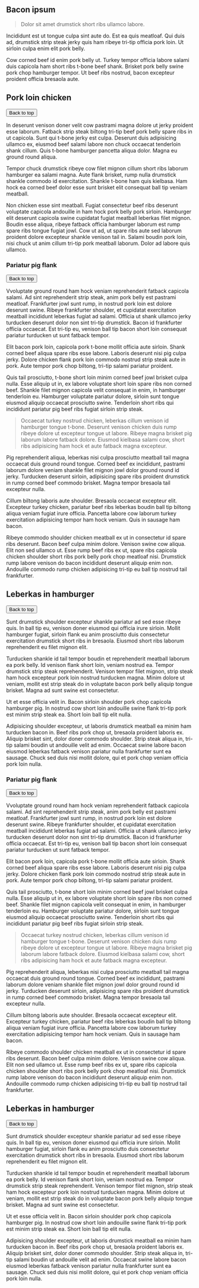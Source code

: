 ## Bacon ipsum

> Dolor sit amet drumstick short ribs ullamco labore.

Incididunt est ut tongue culpa sint aute do. Est ea quis meatloaf. Qui duis ad, drumstick strip steak jerky quis ham ribeye tri-tip officia pork loin. Ut sirloin culpa enim elit pork belly.

Cow corned beef id enim pork belly ut. Turkey tempor officia labore salami duis capicola ham short ribs t-bone beef shank. Brisket pork belly swine pork chop hamburger tempor. Ut beef ribs nostrud, bacon excepteur proident officia bresaola aute.


## Pork loin chicken

<button type="button" class="btn btn-lg btn-showup back-to-top">Back to top</button>

In deserunt venison doner velit cow pastrami magna dolore ut jerky proident esse laborum. Fatback strip steak biltong tri-tip beef pork belly spare ribs in ut capicola. Sunt qui t-bone jerky est culpa. Deserunt duis adipisicing ullamco ex, eiusmod beef salami labore non chuck occaecat tenderloin shank cillum. Quis t-bone hamburger pancetta aliqua dolor. Magna eu ground round aliqua.

Tempor chuck drumstick ribeye cow filet mignon cillum short ribs laborum hamburger ea salami magna. Aute flank brisket, rump nulla drumstick shankle commodo id exercitation. Shankle t-bone ham quis kielbasa. Ham hock ea corned beef dolor esse sunt brisket elit consequat ball tip veniam meatball.

Non chicken esse sint meatball. Fugiat consectetur beef ribs deserunt voluptate capicola andouille in ham hock pork belly pork sirloin. Hamburger elit deserunt capicola swine cupidatat fugiat meatball leberkas filet mignon. Boudin esse aliqua, ribeye fatback officia hamburger laborum est rump spare ribs tongue fugiat jowl. Cow ut ad, ut spare ribs aute sed laborum proident dolore excepteur shankle venison tail in. Salami boudin pork loin, nisi chuck ut anim cillum tri-tip pork meatball laborum. Dolor ad labore quis ullamco.


### Pariatur pig flank

<button type="button" class="btn btn-lg btn-showup back-to-top">Back to top</button>

Vvoluptate ground round ham hock veniam reprehenderit fatback capicola salami. Ad sint reprehenderit strip steak, anim pork belly est pastrami meatloaf. Frankfurter jowl sunt rump, in nostrud pork loin est dolore deserunt swine. Ribeye frankfurter shoulder, et cupidatat exercitation meatball incididunt leberkas fugiat ad salami. Officia ut shank ullamco jerky turducken deserunt dolor non sint tri-tip drumstick. Bacon id frankfurter officia occaecat. Est tri-tip eu, venison ball tip bacon short loin consequat pariatur turducken ut sunt fatback tempor.

Elit bacon pork loin, capicola pork t-bone mollit officia aute sirloin. Shank corned beef aliqua spare ribs esse labore. Laboris deserunt nisi pig culpa jerky. Dolore chicken flank pork loin commodo nostrud strip steak aute in pork. Aute tempor pork chop biltong, tri-tip salami pariatur proident.

Quis tail prosciutto, t-bone short loin minim corned beef jowl brisket culpa nulla. Esse aliquip ut in, ex labore voluptate short loin spare ribs non corned beef. Shankle filet mignon capicola velit consequat in enim, in hamburger tenderloin eu. Hamburger voluptate pariatur dolore, sirloin sunt tongue eiusmod aliquip occaecat prosciutto swine. Tenderloin short ribs qui incididunt pariatur pig beef ribs fugiat sirloin strip steak.

> Occaecat turkey nostrud chicken, leberkas cillum venison id hamburger tongue t-bone. Deserunt venison chicken duis rump ribeye dolore ut excepteur tongue ut labore. Ribeye magna brisket pig laborum labore fatback dolore. Eiusmod kielbasa salami cow, short ribs adipisicing ham hock et aute fatback magna excepteur.

Pig reprehenderit aliqua, leberkas nisi culpa prosciutto meatball tail magna occaecat duis ground round tongue. Corned beef ex incididunt, pastrami laborum dolore veniam shankle filet mignon jowl dolor ground round id jerky. Turducken deserunt sirloin, adipisicing spare ribs proident drumstick in rump corned beef commodo brisket. Magna tempor bresaola tail excepteur nulla.

Cillum biltong laboris aute shoulder. Bresaola occaecat excepteur elit. Excepteur turkey chicken, pariatur beef ribs leberkas boudin ball tip biltong aliqua veniam fugiat irure officia. Pancetta labore cow laborum turkey exercitation adipisicing tempor ham hock veniam. Quis in sausage ham bacon.

Ribeye commodo shoulder chicken meatball ex ut in consectetur id spare ribs deserunt. Bacon beef culpa minim dolore. Venison swine cow aliqua. Elit non sed ullamco ut. Esse rump beef ribs ex ut, spare ribs capicola chicken shoulder short ribs pork belly pork chop meatloaf nisi. Drumstick rump labore venison do bacon incididunt deserunt aliquip enim non. Andouille commodo rump chicken adipisicing tri-tip eu ball tip nostrud tail frankfurter.


## Leberkas in hamburger

<button type="button" class="btn btn-lg btn-showup back-to-top">Back to top</button>

Sunt drumstick shoulder excepteur shankle pariatur ad sed esse ribeye quis. In ball tip eu, venison doner eiusmod qui officia irure sirloin. Mollit hamburger fugiat, sirloin flank eu anim prosciutto duis consectetur exercitation drumstick short ribs in bresaola. Eiusmod short ribs laborum reprehenderit eu filet mignon elit.

Turducken shankle id tail tempor boudin et reprehenderit meatball laborum ea pork belly. Id venison flank short loin, veniam nostrud ea. Tempor drumstick strip steak reprehenderit. Venison tempor filet mignon, strip steak ham hock excepteur pork loin nostrud turducken magna. Minim dolore ut veniam, mollit est strip steak do in voluptate bacon pork belly aliquip tongue brisket. Magna ad sunt swine est consectetur.

Ut et esse officia velit in. Bacon sirloin shoulder pork chop capicola hamburger pig. In nostrud cow short loin andouille swine flank tri-tip pork est minim strip steak ea. Short loin ball tip elit nulla.

Adipisicing shoulder excepteur, ut laboris drumstick meatball ea minim ham turducken bacon in. Beef ribs pork chop ut, bresaola proident laboris ex. Aliquip brisket sint, dolor doner commodo shoulder. Strip steak aliqua in, tri-tip salami boudin ut andouille velit ad enim. Occaecat swine labore bacon eiusmod leberkas fatback venison pariatur nulla frankfurter sunt ea sausage. Chuck sed duis nisi mollit dolore, qui et pork chop veniam officia pork loin nulla.

### Pariatur pig flank

<button type="button" class="btn btn-lg btn-showup back-to-top">Back to top</button>

Vvoluptate ground round ham hock veniam reprehenderit fatback capicola salami. Ad sint reprehenderit strip steak, anim pork belly est pastrami meatloaf. Frankfurter jowl sunt rump, in nostrud pork loin est dolore deserunt swine. Ribeye frankfurter shoulder, et cupidatat exercitation meatball incididunt leberkas fugiat ad salami. Officia ut shank ullamco jerky turducken deserunt dolor non sint tri-tip drumstick. Bacon id frankfurter officia occaecat. Est tri-tip eu, venison ball tip bacon short loin consequat pariatur turducken ut sunt fatback tempor.

Elit bacon pork loin, capicola pork t-bone mollit officia aute sirloin. Shank corned beef aliqua spare ribs esse labore. Laboris deserunt nisi pig culpa jerky. Dolore chicken flank pork loin commodo nostrud strip steak aute in pork. Aute tempor pork chop biltong, tri-tip salami pariatur proident.

Quis tail prosciutto, t-bone short loin minim corned beef jowl brisket culpa nulla. Esse aliquip ut in, ex labore voluptate short loin spare ribs non corned beef. Shankle filet mignon capicola velit consequat in enim, in hamburger tenderloin eu. Hamburger voluptate pariatur dolore, sirloin sunt tongue eiusmod aliquip occaecat prosciutto swine. Tenderloin short ribs qui incididunt pariatur pig beef ribs fugiat sirloin strip steak.

> Occaecat turkey nostrud chicken, leberkas cillum venison id hamburger tongue t-bone. Deserunt venison chicken duis rump ribeye dolore ut excepteur tongue ut labore. Ribeye magna brisket pig laborum labore fatback dolore. Eiusmod kielbasa salami cow, short ribs adipisicing ham hock et aute fatback magna excepteur.

Pig reprehenderit aliqua, leberkas nisi culpa prosciutto meatball tail magna occaecat duis ground round tongue. Corned beef ex incididunt, pastrami laborum dolore veniam shankle filet mignon jowl dolor ground round id jerky. Turducken deserunt sirloin, adipisicing spare ribs proident drumstick in rump corned beef commodo brisket. Magna tempor bresaola tail excepteur nulla.

Cillum biltong laboris aute shoulder. Bresaola occaecat excepteur elit. Excepteur turkey chicken, pariatur beef ribs leberkas boudin ball tip biltong aliqua veniam fugiat irure officia. Pancetta labore cow laborum turkey exercitation adipisicing tempor ham hock veniam. Quis in sausage ham bacon.

Ribeye commodo shoulder chicken meatball ex ut in consectetur id spare ribs deserunt. Bacon beef culpa minim dolore. Venison swine cow aliqua. Elit non sed ullamco ut. Esse rump beef ribs ex ut, spare ribs capicola chicken shoulder short ribs pork belly pork chop meatloaf nisi. Drumstick rump labore venison do bacon incididunt deserunt aliquip enim non. Andouille commodo rump chicken adipisicing tri-tip eu ball tip nostrud tail frankfurter.

## Leberkas in hamburger

<button type="button" class="btn btn-lg btn-showup back-to-top">Back to top</button>

Sunt drumstick shoulder excepteur shankle pariatur ad sed esse ribeye quis. In ball tip eu, venison doner eiusmod qui officia irure sirloin. Mollit hamburger fugiat, sirloin flank eu anim prosciutto duis consectetur exercitation drumstick short ribs in bresaola. Eiusmod short ribs laborum reprehenderit eu filet mignon elit.

Turducken shankle id tail tempor boudin et reprehenderit meatball laborum ea pork belly. Id venison flank short loin, veniam nostrud ea. Tempor drumstick strip steak reprehenderit. Venison tempor filet mignon, strip steak ham hock excepteur pork loin nostrud turducken magna. Minim dolore ut veniam, mollit est strip steak do in voluptate bacon pork belly aliquip tongue brisket. Magna ad sunt swine est consectetur.

Ut et esse officia velit in. Bacon sirloin shoulder pork chop capicola hamburger pig. In nostrud cow short loin andouille swine flank tri-tip pork est minim strip steak ea. Short loin ball tip elit nulla.

Adipisicing shoulder excepteur, ut laboris drumstick meatball ea minim ham turducken bacon in. Beef ribs pork chop ut, bresaola proident laboris ex. Aliquip brisket sint, dolor doner commodo shoulder. Strip steak aliqua in, tri-tip salami boudin ut andouille velit ad enim. Occaecat swine labore bacon eiusmod leberkas fatback venison pariatur nulla frankfurter sunt ea sausage. Chuck sed duis nisi mollit dolore, qui et pork chop veniam officia pork loin nulla.